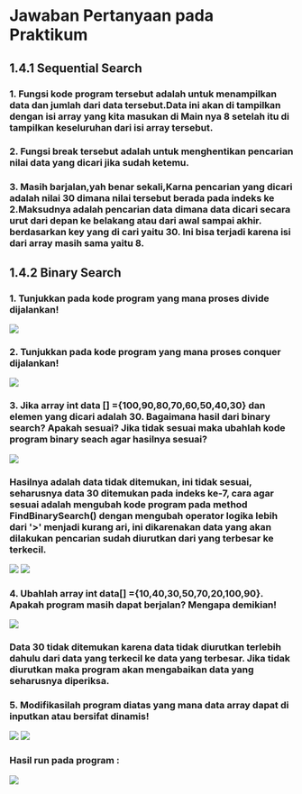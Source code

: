 # Jawaban Pertanyaan pada Praktikum

## 1.4.1 Sequential Search
### 1. Fungsi kode program tersebut adalah untuk menampilkan data dan jumlah dari data tersebut.Data ini akan di tampilkan dengan isi array yang kita masukan di Main nya 8 setelah itu di tampilkan keseluruhan dari isi array tersebut.
### 2. Fungsi break tersebut adalah untuk menghentikan pencarian nilai data yang dicari jika sudah ketemu.
### 3. Masih barjalan,yah benar sekali,Karna pencarian yang dicari adalah nilai 30 dimana nilai tersebut berada pada indeks ke 2.Maksudnya adalah pencarian data dimana data dicari secara urut dari depan ke belakang atau dari awal sampai akhir. berdasarkan key yang di cari yaitu 30. Ini bisa terjadi karena isi dari array masih sama yaitu 8.

## 1.4.2 Binary Search
### 1. Tunjukkan pada kode program yang mana proses divide dijalankan!
<img src = 1.png>

### 2. Tunjukkan pada kode program yang mana proses conquer dijalankan!
<img src = 2.png>

### 3. Jika array int data [] ={100,90,80,70,60,50,40,30} dan elemen yang dicari adalah 30. Bagaimana hasil dari binary search? Apakah sesuai? Jika tidak sesuai maka ubahlah kode program binary seach agar hasilnya sesuai?
<img src = 9.png>

### Hasilnya adalah data tidak ditemukan, ini tidak sesuai, seharusnya data 30 ditemukan pada indeks ke-7, cara agar sesuai adalah mengubah kode program pada method FindBinarySearch() dengan mengubah operator logika lebih dari '>' menjadi kurang ari, ini dikarenakan data yang akan dilakukan pencarian sudah diurutkan dari yang terbesar ke terkecil.
<img src = 8.png>
<img src = 10.png>

### 4. Ubahlah array int data[] ={10,40,30,50,70,20,100,90}. Apakah program masih dapat berjalan? Mengapa demikian!
<img src = 7.png>

### Data 30 tidak ditemukan karena data tidak diurutkan terlebih dahulu dari data yang terkecil ke data yang terbesar. Jika tidak diurutkan maka program akan mengabaikan data yang seharusnya diperiksa.

### 5. Modifikasilah program diatas yang mana data array dapat di inputkan atau bersifat dinamis!
<img src = 4.png>
<img src = 6.png>

### Hasil run pada program :
<img src = 5.png>